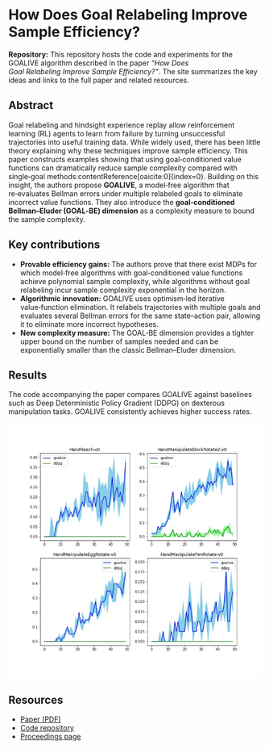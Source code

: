 # How Does Goal Relabeling Improve Sample Efficiency?

**Repository:** This repository hosts the code and experiments for the GOALIVE algorithm described in the paper _“How Does Goal Relabeling Improve Sample Efficiency?”_. The site summarizes the key ideas and links to the full paper and related resources.

## Abstract

Goal relabeling and hindsight experience replay allow reinforcement learning (RL) agents to learn from failure by turning unsuccessful trajectories into useful training data. While widely used, there has been little theory explaining why these techniques improve sample efficiency. This paper constructs examples showing that using goal‑conditioned value functions can dramatically reduce sample complexity compared with single‑goal methods:contentReference[oaicite:0]{index=0}. Building on this insight, the authors propose **GOALIVE**, a model‑free algorithm that re‑evaluates Bellman errors under multiple relabeled goals to eliminate incorrect value functions. They also introduce the **goal‑conditioned Bellman–Eluder (GOAL‑BE) dimension** as a complexity measure to bound the sample complexity.

## Key contributions

- **Provable efficiency gains:** The authors prove that there exist MDPs for which model‑free algorithms with goal‑conditioned value functions achieve polynomial sample complexity, while algorithms without goal relabeling incur sample complexity exponential in the horizon.
- **Algorithmic innovation:** GOALIVE uses optimism‑led iterative value‑function elimination. It relabels trajectories with multiple goals and evaluates several Bellman errors for the same state–action pair, allowing it to eliminate more incorrect hypotheses.
- **New complexity measure:** The GOAL‑BE dimension provides a tighter upper bound on the number of samples needed and can be exponentially smaller than the classic Bellman–Eluder dimension.

## Results

The code accompanying the paper compares GOALIVE against baselines such as Deep Deterministic Policy Gradient (DDPG) on dexterous manipulation tasks. GOALIVE consistently achieves higher success rates.

![GOALIVE vs DDPG](results.jpg)

## Resources

- [Paper (PDF)](https://raw.githubusercontent.com/mlresearch/v235/main/assets/zheng24a/zheng24a.pdf)
- [Code repository](https://github.com/SiruiZheng/goalive-rebuttal/tree/master/goalive)
- [Proceedings page](https://proceedings.mlr.press/v235/zheng24a.html)
